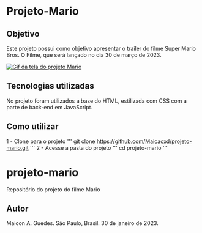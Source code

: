 # Projeto-Mario
## Objetivo

Este projeto possui como objetivo apresentar o trailer do filme Super Mario Bros. O Filme, que será lançado no dia 30 de março de 2023.

[<img src="./src/imagens/GifDoProjeto.gif" alt="Gif da tela do projeto Mario">](https://maicaoxd.github.io/projeto-mario/)

## Tecnologias utilizadas
No projeto foram utilizados a base do HTML, estilizada com CSS com a parte de back-end em JavaScript.

## Como utilizar

1 - Clone para o projeto
'''
git clone https://github.com/Maicaoxd/projeto-mario.git
'''
2 - Acesse a pasta do projeto
'''
cd projeto-mario
'''
# projeto-mario
Repositório do projeto do filme Mario

## Autor
Maicon A. Guedes.
São Paulo, Brasil.
30 de janeiro de 2023.